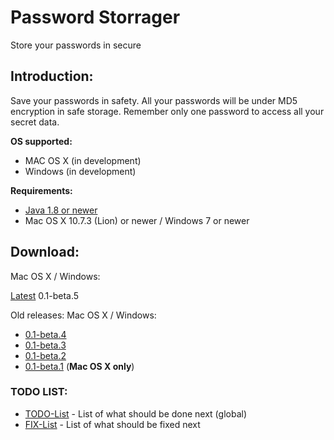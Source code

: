 # Password Storrager
Store your passwords in secure

## Introduction:
Save your passwords in safety. All your passwords will be under MD5 encryption in safe storage.
Remember only one password to access all your secret data.

**OS supported:**
- MAC OS X (in development)
- Windows (in development)

**Requirements:**
- [Java 1.8 or newer](http://java.com/ru/download/)
- Mac OS X 10.7.3 (Lion) or newer / Windows 7 or newer

## Download:
Mac OS X / Windows:


[Latest](https://github.com/benchdoos/PasswordStorrager/releases/tag/v0.1-beta.5) 0.1-beta.5

Old releases:
Mac OS X / Windows:
- [0.1-beta.4](https://github.com/benchdoos/PasswordStorrager/releases/tag/v0.1-beta.4) 
- [0.1-beta.3](https://github.com/benchdoos/PasswordStorrager/releases/tag/v0.1-beta.3) 
- [0.1-beta.2](https://github.com/benchdoos/PasswordStorrager/releases/tag/v0.1-beta.2) 
- [0.1-beta.1](https://github.com/benchdoos/PasswordStorrager/releases/tag/v0.1-beta.1) (**Mac OS X only**)

### TODO LIST:
- [TODO-List](TODOLIST.md)  - List of what should be done next (global)
- [FIX-List](FIXLIST.md) -  List of what should be fixed next


